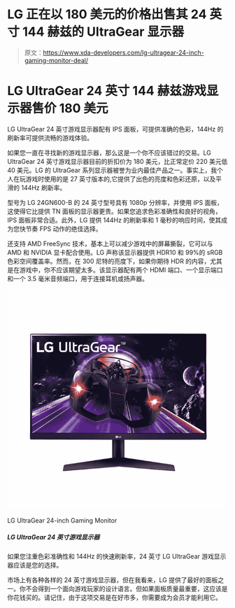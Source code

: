 # LG 正在以 180 美元的价格出售其 24 英寸 144 赫兹的 UltraGear 显示器

> 原文：<https://www.xda-developers.com/lg-ultragear-24-inch-gaming-monitor-deal/>

# LG UltraGear 24 英寸 144 赫兹游戏显示器售价 180 美元

LG UltraGear 24 英寸游戏显示器配有 IPS 面板，可提供准确的色彩，144Hz 的刷新率可提供流畅的游戏体验。

如果您一直在寻找新的游戏显示器，那么这是一个你不应该错过的交易。LG UltraGear 24 英寸游戏显示器目前的折扣价为 180 美元，比正常定价 220 美元低 40 美元。LG 的 UltraGear 系列显示器被誉为业内最佳产品之一。事实上，我个人在玩游戏时使用的是 27 英寸版本的,它提供了出色的亮度和色彩还原，以及平滑的 144Hz 刷新率。

型号为 LG 24GN600-B 的 24 英寸型号具有 1080p 分辨率，并使用 IPS 面板，这使得它比提供 TN 面板的显示器更贵。如果您追求色彩准确性和良好的视角，IPS 面板非常合适。此外，LG 提供 144Hz 的刷新率和 1 毫秒的响应时间，使其成为您快节奏 FPS 动作的绝佳选择。

还支持 AMD FreeSync 技术，基本上可以减少游戏中的屏幕撕裂，它可以与 AMD 和 NVIDIA 显卡配合使用。LG 声称该显示器提供 HDR10 和 99%的 sRGB 色彩空间覆盖率。然而，在 300 尼特的亮度下，如果你期待 HDR 的内容，尤其是在游戏中，你不应该期望太多。该显示器配有两个 HDMI 端口、一个显示端口和一个 3.5 毫米音频端口，用于连接耳机或扬声器。

 <picture>![The 24-inch LG UltraGear gaming monitor should be your choice if you care for color accuracy along with a fast 144Hz refresh rate.](img/285fc607f87d172848096ca9531739d8.png)</picture> 

LG UltraGear 24-inch Gaming Monitor

##### LG UltraGear 24 英寸游戏显示器

如果您注重色彩准确性和 144Hz 的快速刷新率，24 英寸 LG UltraGear 游戏显示器应该是您的选择。

市场上有各种各样的 24 英寸游戏显示器，但在我看来，LG 提供了最好的面板之一。你不会得到一个面向游戏玩家的设计语言。但如果面板质量最重要，这应该是你花钱买的。请记住，由于这项交易是在好市多，你需要成为会员才能利用它。
